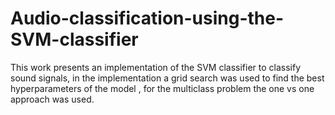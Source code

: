# Audio-classification-using-the-SVM-classifier
This work presents an implementation of the SVM classifier to classify sound signals, in the implementation a grid search was used to find the best hyperparameters of the model , for the multiclass problem the one vs one approach was used.
